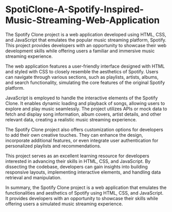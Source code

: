 # SpotiClone-A-Spotify-Inspired-Music-Streaming-Web-Application
The Spotify Clone project is a web application developed using HTML, CSS, and JavaScript that emulates the popular music streaming platform, Spotify. This project provides developers with an opportunity to showcase their web development skills while offering users a familiar and immersive music streaming experience.

The web application features a user-friendly interface designed with HTML and styled with CSS to closely resemble the aesthetics of Spotify. Users can navigate through various sections, such as playlists, artists, albums, and search functionality, simulating the core features of the original Spotify platform.

JavaScript is employed to handle the interactive elements of the Spotify Clone. It enables dynamic loading and playback of songs, allowing users to explore and play music seamlessly. The project utilizes APIs or mock data to fetch and display song information, album covers, artist details, and other relevant data, creating a realistic music streaming experience.

The Spotify Clone project also offers customization options for developers to add their own creative touches. They can enhance the design, incorporate additional features, or even integrate user authentication for personalized playlists and recommendations.

This project serves as an excellent learning resource for developers interested in advancing their skills in HTML, CSS, and JavaScript. By dissecting the codebase, developers can gain insights into building responsive layouts, implementing interactive elements, and handling data retrieval and manipulation.

In summary, the Spotify Clone project is a web application that emulates the functionalities and aesthetics of Spotify using HTML, CSS, and JavaScript. It provides developers with an opportunity to showcase their skills while offering users a simulated music streaming experience.




